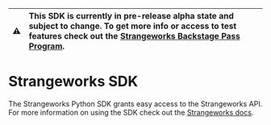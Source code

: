| ⚠️    | This SDK is currently in pre-release alpha state and subject to change. To get more info or access to test features check out the [Strangeworks Backstage Pass Program](https://strangeworks.com/backstage). |
|---------------|:------------------------|

# Strangeworks SDK

The Strangeworks Python SDK grants easy access to the Strangeworks API. For more information on using the SDK check out the [Strangeworks docs](https://docs.strangeworks.com/).